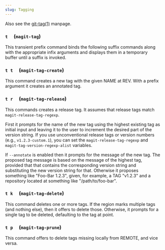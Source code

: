 ```yaml
---
slug: Tagging
---
```


Also see the [git-tag(1)](http://git-scm.com/docs/git-tag) manpage.

### `t`     (`magit-tag`)

This transient prefix command binds the following suffix commands along with the appropriate infix arguments and displays them in a temporary buffer until a suffix is invoked.

### `t t`     (`magit-tag-create`)

This command creates a new tag with the given NAME at REV. With a prefix argument it creates an annotated tag.

### `t r`     (`magit-tag-release`)

This commands creates a release tag. It assumes that release tags match `magit-release-tag-regexp`.

First it prompts for the name of the new tag using the highest existing tag as initial input and leaving it to the user to increment the desired part of the version string. If you use unconventional release tags or version numbers (e.g., `v1.2.3-custom.1`), you can set the `magit-release-tag-regexp` and `magit-tag-version-regexp-alist` variables.

If `--annotate` is enabled then it prompts for the message of the new tag. The proposed tag message is based on the message of the highest tag, provided that that contains the corresponding version string and substituting the new version string for that. Otherwise it proposes something like "Foo-Bar 1.2.3", given, for example, a TAG "v1.2.3" and a repository located at something like "/path/to/foo-bar".

### `t k`     (`magit-tag-delete`)

This command deletes one or more tags. If the region marks multiple tags (and nothing else), then it offers to delete those. Otherwise, it prompts for a single tag to be deleted, defaulting to the tag at point.

### `t p`     (`magit-tag-prune`)

This command offers to delete tags missing locally from REMOTE, and vice versa.
